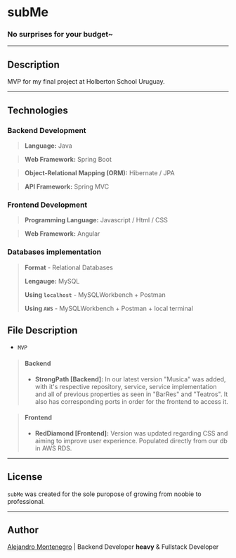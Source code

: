 # subMe

### No surprises for your budget~


---
## Description

MVP for my final project at Holberton School Uruguay.

---
## Technologies

### Backend Development

> **Language:** Java 

>  **Web Framework:** Spring Boot

> **Object-Relational Mapping (ORM):** Hibernate / JPA

> **API Framework:** Spring MVC

### Frontend Development

> **Programming Language:** Javascript / Html / CSS

> **Web Framework:** Angular

### Databases implementation

> **Format** - Relational Databases
> 
> **Lengauge:** MySQL
> 
> **Using `localhost`** - MySQLWorkbench + Postman
> 
> **Using `AWS`** - MySQLWorkbench + Postman + local terminal



## File Description

- `MVP`
> #### Backend
> - **StrongPath [Backend]:** In our latest version "Musica" was added, with it's respective repository, service, service implementation and all of previous properties as seen in "BarRes" and "Teatros". It also has corresponding ports in order for the frontend to access it.

> #### Frontend
> - **RedDiamond [Frontend]:** Version was updated regarding CSS and aiming to improve user experience. Populated directly from our db in AWS RDS.

----

## License
`subMe` was created for the sole puropose of growing from noobie to professional.

----

## Author

[Alejandro Montenegro](https://www.linkedin.com/in/alejandro-montenegro-505233184/) | Backend Developer **heavy** & Fullstack Developer 
